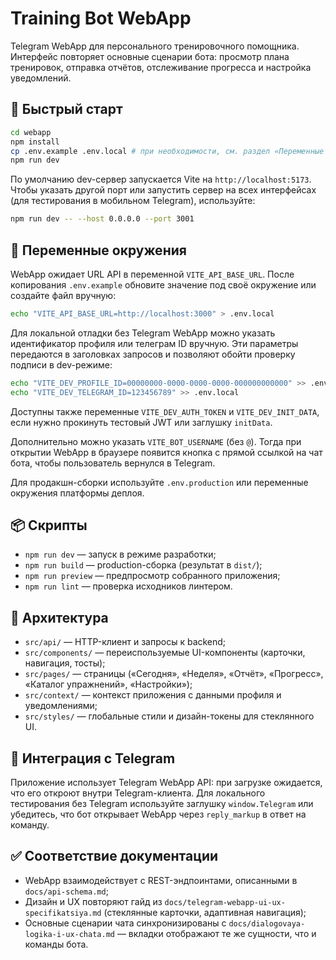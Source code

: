 # Training Bot WebApp

Telegram WebApp для персонального тренировочного помощника. Интерфейс повторяет основные сценарии бота: просмотр плана тренировок, отправка отчётов, отслеживание прогресса и настройка уведомлений.

## 🚀 Быстрый старт

```bash
cd webapp
npm install
cp .env.example .env.local # при необходимости, см. раздел «Переменные окружения»
npm run dev
```

По умолчанию dev-сервер запускается Vite на `http://localhost:5173`. Чтобы указать другой порт или запустить сервер на всех интерфейсах (для тестирования в мобильном Telegram), используйте:

```bash
npm run dev -- --host 0.0.0.0 --port 3001
```

## 🔧 Переменные окружения

WebApp ожидает URL API в переменной `VITE_API_BASE_URL`. После копирования `.env.example` обновите значение под своё окружение или создайте файл вручную:

```bash
echo "VITE_API_BASE_URL=http://localhost:3000" > .env.local
```

Для локальной отладки без Telegram WebApp можно указать идентификатор профиля или телеграм ID вручную. Эти параметры передаются в заголовках запросов и позволяют обойти проверку подписи в dev-режиме:

```bash
echo "VITE_DEV_PROFILE_ID=00000000-0000-0000-0000-000000000000" >> .env.local
echo "VITE_DEV_TELEGRAM_ID=123456789" >> .env.local
```

Доступны также переменные `VITE_DEV_AUTH_TOKEN` и `VITE_DEV_INIT_DATA`, если нужно прокинуть тестовый JWT или заглушку `initData`.

Дополнительно можно указать `VITE_BOT_USERNAME` (без `@`). Тогда при открытии WebApp в браузере появится кнопка с прямой ссылкой на чат бота, чтобы пользователь вернулся в Telegram.

Для продакшн-сборки используйте `.env.production` или переменные окружения платформы деплоя.

## 📦 Скрипты

- `npm run dev` — запуск в режиме разработки;
- `npm run build` — production-сборка (результат в `dist/`);
- `npm run preview` — предпросмотр собранного приложения;
- `npm run lint` — проверка исходников линтером.

## 🧱 Архитектура

- `src/api/` — HTTP-клиент и запросы к backend;
- `src/components/` — переиспользуемые UI-компоненты (карточки, навигация, тосты);
- `src/pages/` — страницы («Сегодня», «Неделя», «Отчёт», «Прогресс», «Каталог упражнений», «Настройки»);
- `src/context/` — контекст приложения с данными профиля и уведомлениями;
- `src/styles/` — глобальные стили и дизайн-токены для стеклянного UI.

## 🔐 Интеграция с Telegram

Приложение использует Telegram WebApp API: при загрузке ожидается, что его откроют внутри Telegram-клиента. Для локального тестирования без Telegram используйте заглушку `window.Telegram` или убедитесь, что бот открывает WebApp через `reply_markup` в ответ на команду.

## ✅ Соответствие документации

- WebApp взаимодействует с REST-эндпоинтами, описанными в `docs/api-schema.md`;
- Дизайн и UX повторяют гайд из `docs/telegram-webapp-ui-ux-specifikatsiya.md` (стеклянные карточки, адаптивная навигация);
- Основные сценарии чата синхронизированы с `docs/dialogovaya-logika-i-ux-chata.md` — вкладки отображают те же сущности, что и команды бота.
